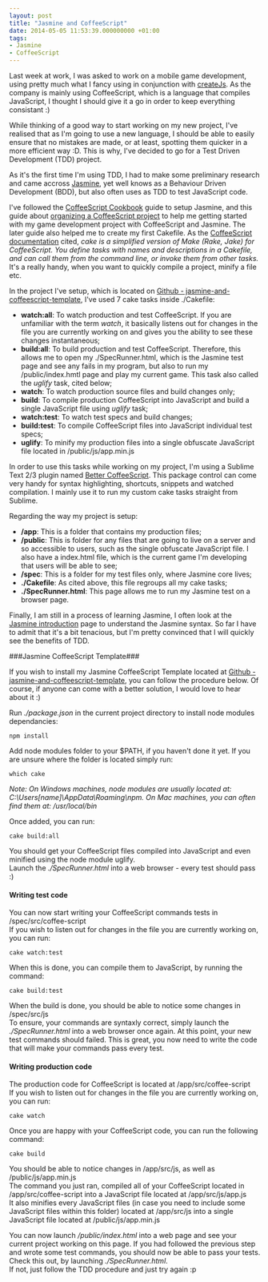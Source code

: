 ```yaml
---
layout: post
title: "Jasmine and CoffeeScript"
date: 2014-05-05 11:53:39.000000000 +01:00
tags:
- Jasmine
- CoffeeScript
---
```


Last week at work, I was asked to work on a mobile game development, using pretty much what I fancy using in conjunction with [createJs](http://www.createjs.com/). As the company is mainly using CoffeeScript, which is a language that compiles JavaScript, I thought I should give it a go in order to keep everything consistant :)    

While thinking of a good way to start working on my new project, I've realised that as I'm going to use a new language, I should be able to easily ensure that no mistakes are made, or at least, spotting them quicker in a more efficient way :D. This is why, I've decided to go for a Test Driven Development (TDD) project. 

As it's the first time I'm using TDD, I had to make some preliminary research and came accross [Jasmine](http://jasmine.github.io/), yet well knows as a Behaviour Driven Development (BDD), but also often uses as TDD to test JavaScript code.    

I've followed the [CoffeeScript Cookbook](http://coffeescriptcookbook.com/chapters/testing/testing_with_jasmine) guide to setup Jasmine, and this guide about [organizing a CoffeeScript project](http://k20e.com/blog/2011/05/02/a-piece-of-cakefile/) to help me getting started with my game development project with CoffeeScript and Jasmine. The later guide also helped me to create my first Cakefile. As the [CoffeeScript documentation](http://coffeescript.org/documentation/docs/cake.html) cited, *cake is a simplified version of Make (Rake, Jake) for CoffeeScript. You define tasks with names and descriptions in a Cakefile, and can call them from the command line, or invoke them from other tasks.* It's a really handy, when you want to quickly compile a project, minify a file etc.    

In the project I've setup, which is located on [Github - jasmine-and-coffeescript-template](https://github.com/caubry/jasmine-and-coffeescript-template), I've used 7 cake tasks inside ./Cakefile:
- **watch:all**: To watch production and test CoffeeScript. If you are unfamiliar with the term *watch*, it basically listens out for changes in the file you are currently working on and gives you the ability to see these changes instantaneous;
- **build:all**: To build production and test CoffeeScript. Therefore, this allows me to open my ./SpecRunner.html, which is the Jasmine test page and see any fails in my program, but also to run my /public/index.hmtl page and play my current game. This task also called the *uglify* task, cited below;
- **watch**: To watch production source files and build changes only;
- **build**: To compile production CoffeeScript into JavaScript and build a single JavaScript file using *uglify* task;
- **watch:test**: To watch test specs and build changes;
- **build:test**: To compile CoffeeScript files into JavaScript individual test specs;
- **uglify**: To minify my production files into a single obfuscate JavaScript file located in /public/js/app.min.js

In order to use this tasks while working on my project, I'm using a Sublime Text 2/3 plugin named [Better CoffeeScript](https://sublime.wbond.net/packages/Better%20CoffeeScript). This package control can come very handy for syntax highlighting, shortcuts, snippets and watched compilation. I mainly use it to run my custom cake tasks straight from Sublime.    

Regarding the way my project is setup: 
- **/app**: This is a folder that contains my production files;
- **/public**: This is folder for any files that are going to live on a server and so accessible to users, such as the single obfuscate JavaScript file. I also have a index.html file, which is the current game I'm developing that users will be able to see;
- **/spec**: This is a folder for my test files only, where Jasmine core lives;
- **./Cakefile**: As cited above, this file regroups all my cake tasks;
- **./SpecRunner.html**: This page allows me to run my Jasmine test on a browser page.

Finally, I am still in a process of learning Jasmine, I often look at the [Jasmine introduction](http://jasmine.github.io/2.0/introduction.html) page to understand the Jasmine syntax. So far I have to admit that it's a bit tenacious, but I'm pretty convinced that I will quickly see the benefits of TDD.    

###Jasmine CoffeeScript Template###

If you wish to install my Jasmine CoffeeScript Template located at [Github - jasmine-and-coffeescript-template](https://github.com/caubry/jasmine-and-coffeescript-template), you can follow the procedure below. Of course, if anyone can come with a better solution, I would love to hear about it :)    

Run *./package.json* in the current project directory to install node modules dependancies:    
```
npm install
```

Add node modules folder to your $PATH, if you haven't done it yet. If you are unsure where the folder is located simply run:    
```
which cake
```

*Note: On Windows machines, node modules are usually located at: C:\Users[name]\AppData\Roaming\npm. On Mac machines, you can often find them at: /usr/local/bin*    

Once added, you can run:    
```
cake build:all
```
You should get your CoffeeScript files compiled into JavaScript and even minified using the node module uglify.    
Launch the *./SpecRunner.html* into a web browser - every test should pass :)    

#### Writing test code ####
You can now start writing your CoffeeScript commands tests in /spec/src/coffee-script    
If you wish to listen out for changes in the file you are currently working on, you can run:     
```
cake watch:test
```
When this is done, you can compile them to JavaScript, by running the command:    
```
cake build:test
```
When the build is done, you should be able to notice some changes in /spec/src/js   
To ensure, your commands are syntaxly correct, simply launch the *./SpecRunner.html* into a web browser once again. At this point, your new test commands should failed. This is great, you now need to write the code that will make your commands pass every test.     

#### Writing production code ####
The production code for CoffeeScript is located at /app/src/coffee-script    
If you wish to listen out for changes in the file you are currently working on, you can run:     
```
cake watch
```
Once you are happy with your CoffeeScript code, you can run the following command: 
```
cake build
```
You should be able to notice changes in /app/src/js, as well as /public/js/app.min.js    
The command you just ran, compiled all of your CoffeeScript located in /app/src/coffee-script into a JavaScript file located at /app/src/js/app.js    
It also minifies every JavaScript files (in case you need to include some JavaScript files within this folder) located at /app/src/js into a single JavaScript file located at /public/js/app.min.js    

You can now launch */public/index.html* into a web page and see your current project working on this page. If you had followed the previous step and wrote some test commands, you should now be able to pass your tests. Check this out, by launching *./SpecRunner.html*.    
If not, just follow the TDD procedure and just try again :p